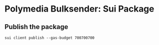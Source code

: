 # Polymedia Bulksender: Sui Package

## Publish the package

```
sui client publish --gas-budget 700700700
```
